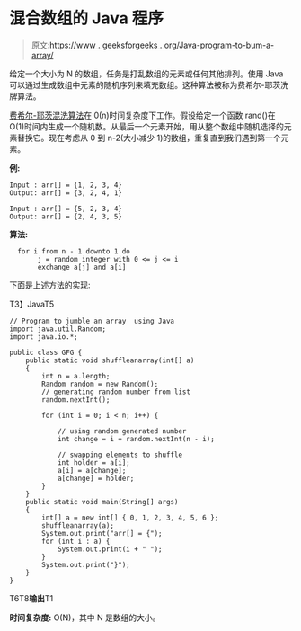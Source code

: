 # 混合数组的 Java 程序

> 原文:[https://www . geeksforgeeks . org/Java-program-to-bum-a-array/](https://www.geeksforgeeks.org/java-program-to-jumble-an-array/)

给定一个大小为 N 的数组，任务是打乱数组的元素或任何其他排列。使用 Java 可以通过生成数组中元素的随机序列来填充数组。这种算法被称为费希尔-耶茨洗牌算法。

[费希尔-耶茨混洗算法](http://en.wikipedia.org/wiki/Fisher%E2%80%93Yates_shuffle#The_modern_algorithm)在 0(n)时间复杂度下工作。假设给定一个函数 rand()在 O(1)时间内生成一个随机数。从最后一个元素开始，用从整个数组中随机选择的元素替换它。现在考虑从 0 到 n-2(大小减少 1)的数组，重复直到我们遇到第一个元素。

**例:**

```
Input : arr[] = {1, 2, 3, 4}
Output: arr[] = {3, 2, 4, 1}

Input : arr[] = {5, 2, 3, 4}
Output: arr[] = {2, 4, 3, 5}

```

**算法:**

```
  for i from n - 1 downto 1 do
       j = random integer with 0 <= j <= i
       exchange a[j] and a[i]

```

下面是上述方法的实现:

T3】JavaT5

```
// Program to jumble an array  using Java
import java.util.Random;
import java.io.*;

public class GFG {
    public static void shuffleanarray(int[] a)
    {
        int n = a.length;
        Random random = new Random();
        // generating random number from list
        random.nextInt();

        for (int i = 0; i < n; i++) {

            // using random generated number
            int change = i + random.nextInt(n - i);

            // swapping elements to shuffle
            int holder = a[i];
            a[i] = a[change];
            a[change] = holder;
        }
    }
    public static void main(String[] args)
    {
        int[] a = new int[] { 0, 1, 2, 3, 4, 5, 6 };
        shuffleanarray(a);
        System.out.print("arr[] = {");
        for (int i : a) {
            System.out.print(i + " ");
        }
        System.out.print("}");
    }
}
```

T6T8**输出**T1

**时间复杂度:** O(N)，其中 N 是数组的大小。